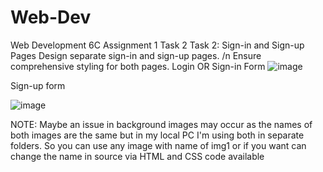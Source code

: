 # Web-Dev
Web Development 6C Assignment 1 Task 2
Task 2: Sign-in and Sign-up Pages
Design separate sign-in and sign-up pages. /n
Ensure comprehensive styling for both pages.
Login OR Sign-in  Form
![image](https://github.com/Shaheer66/Web-Dev-Assignments/assets/97315617/fd652314-0e2d-478b-850d-f789c391bc68)


Sign-up form

![image](https://github.com/Shaheer66/Web-Dev-Assignments/assets/97315617/04d5bf94-b6fd-4a6e-ac2b-1300d1deaeea)

NOTE: Maybe an issue in background images may occur as the names of both images are the same but in my local PC I'm using both in separate folders.
So you can use any image with name of img1 or if you want can change the name in source via HTML and CSS code available
